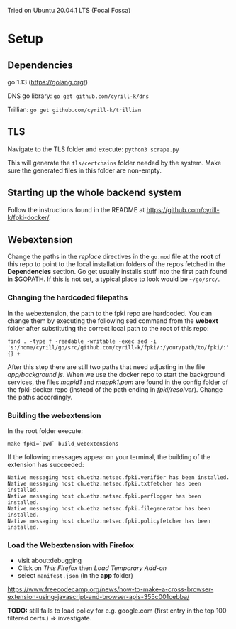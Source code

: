 Tried on Ubuntu 20.04.1 LTS (Focal Fossa)

# Setup

## Dependencies

go 1.13
(https://golang.org/)

DNS go library:
`go get github.com/cyrill-k/dns`

Trillian:
`go get github.com/cyrill-k/trillian`

## TLS
Navigate to the TLS folder and execute:
`python3 scrape.py`

This will generate the `tls/certchains` folder needed by the system. Make sure the generated files in this folder are non-empty. 

## Starting up the whole backend system
Follow the instructions found in the README at https://github.com/cyrill-k/fpki-docker/.

## Webextension

Change the paths in the *replace* directives in the `go.mod` file at the **root** of this repo to point to the local installation folders of the repos fetched in the **Dependencies** section. 
Go get usually installs stuff into the first path found in $GOPATH. If this is not set, a typical place to look would be `~/go/src/`.

### Changing the hardcoded filepaths

In the webextension, the path to the fpki repo are hardcoded. You can change them by executing the following sed command from the **webext** folder after substituting the correct local path to the root of this repo:
```
find . -type f -readable -writable -exec sed -i 's:/home/cyrill/go/src/github.com/cyrill-k/fpki/:/your/path/to/fpki/:' {} +
```
After this step there are still two paths that need adjusting in the file *app/background.js*. When we use the docker repo to start the background services, the files *mapid1* and *mappk1.pem* are found in the config folder of the fpki-docker repo (instead of the path ending in *fpki/resolver*). Change the paths accordingly. 

### Building the webextension

In the root folder execute:
```
make fpki=`pwd` build_webextensions
``` 
If the following messages appear on your terminal, the building of the extension has succeeded:
```
Native messaging host ch.ethz.netsec.fpki.verifier has been installed.
Native messaging host ch.ethz.netsec.fpki.txtfetcher has been installed.
Native messaging host ch.ethz.netsec.fpki.perflogger has been installed.
Native messaging host ch.ethz.netsec.fpki.filegenerator has been installed.
Native messaging host ch.ethz.netsec.fpki.policyfetcher has been installed.
```

### Load the Webextension with Firefox
- visit about:debugging
- Click on *This Firefox* then *Load Temporary Add-on*
- select `manifest.json` (in the **app** folder)

[//]: # "## Chrome"
[//]: # "- visit chrome://extensions/"
[//]: # "- enable debug mode"
[//]: # "- Click on *Load Unpacked*"
[//]: # "- select the `app` folder"

https://www.freecodecamp.org/news/how-to-make-a-cross-browser-extension-using-javascript-and-browser-apis-355c001cebba/

**TODO:** still fails to load policy for e.g. google.com (first entry in the top 100 filtered certs.) => investigate.
